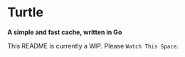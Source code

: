 # Turtle

**A simple and fast cache, written in Go**

This README is currently a WIP. Please `Watch This Space`.


